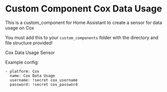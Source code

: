 # Custom Component Cox Data Usage
This is a custom_component for Home Assistant to create a sensor for data usage on Cox

You must add this to your `custom_components` folder with the directory and file structure provided!

Cox Data Usage Sensor

Example config:
```
- platform: Cox
  name: Cox Data Usage
  username: !secret cox_username
  password: !secret cox_password
```
